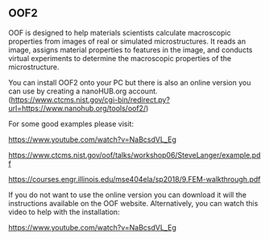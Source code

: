 ## OOF2

OOF is designed to help materials scientists calculate macroscopic properties from images of real or simulated microstructures. It reads an image, assigns material properties to features in the image, and conducts virtual experiments to determine the macroscopic properties of the microstructure.

You can install OOF2 onto your PC but there is also an online version you can use by creating a nanoHUB.org account. (https://www.ctcms.nist.gov/cgi-bin/redirect.py?url=https://www.nanohub.org/tools/oof2/)

For some good examples please visit:

https://www.youtube.com/watch?v=NaBcsdVL_Eg

https://www.ctcms.nist.gov/oof/talks/workshop06/SteveLanger/example.pdf

https://courses.engr.illinois.edu/mse404ela/sp2018/9.FEM-walkthrough.pdf

If you do not want to use the online version you can download it will the instructions available on the OOF website. Alternatively, you can watch this video to help with the installation:

https://www.youtube.com/watch?v=NaBcsdVL_Eg
